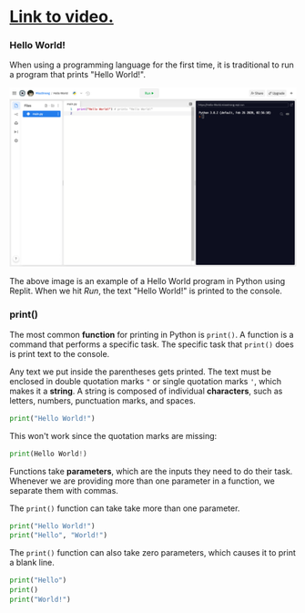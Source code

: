 # [Link to video.](https://www.youtube.com/watch?v=qKw8Rn753RA&list=PLVD25niNi0Bkf2psAf7PzB1SV068XyNPo&index=3)

### Hello World!

When using a programming language for the first time, it is traditional to run a program that prints "Hello World!".

![](https://raw.githubusercontent.com/MissStrong/ICS3UE_Semester_2_2020-2021/main/Images/Hello_World_Python_Full.png)

The above image is an example of a Hello World program in Python using Replit. When we hit *Run*, the text "Hello World!" is printed to the console. 

### print()

The most common **function** for printing in Python is `print()`. A function is a command that performs a specific task. The specific task that `print()` does is print text to the console.

Any text we put inside the parentheses gets printed. The text must be enclosed in double quotation marks `"` or single quotation marks `'`, which makes it a **string**. A string is composed of individual **characters**, such as letters, numbers, punctuation marks, and spaces. 

```python
print("Hello World!")
```

This won't work since the quotation marks are missing:

``` python
print(Hello World!)
```

Functions take **parameters**, which are the inputs they need to do their task. Whenever we are providing more than one parameter in a function, we separate them with commas. 

The `print()` function can take take more than one parameter.

```python
print("Hello World!") 
print("Hello", "World!")
```

The `print()` function can also take zero parameters, which causes it to print a blank line.

```python
print("Hello")
print()
print("World!")
```
